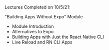 Lectures Completed on 10/5/21:

"Building Apps Without Expo" Module
* Module Introduction
* Alternatives to Expo
* Building Apps with Just the React Native CLI
* Live Reload and RN CLI Apps
